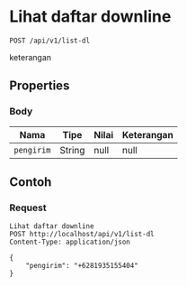 # Lihat daftar downline
```http
POST /api/v1/list-dl
```
keterangan
## Properties
### Body
Nama | Tipe | Nilai | Keterangan
--- | --- | --- | ---
<code>pengirim</code> | String | null | null

## Contoh

### Request
```http
Lihat daftar downline
POST http://localhost/api/v1/list-dl
Content-Type: application/json

{
    "pengirim": "+6281935155404"
}
```

